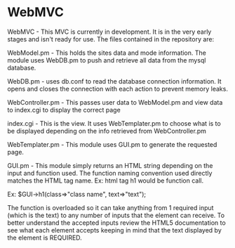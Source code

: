 # WebMVC

 WebMVC - This MVC is currently in development. It is in the very early stages and isn't ready for use. The files contained in the repository are:

WebModel.pm - This holds the sites data and mode information. The module uses WebDB.pm to push and retrieve all data from the mysql database. 

WebDB.pm - uses db.conf to read the database connection information. It opens and closes the connection with each action to prevent memory leaks. 

WebController.pm - This passes user data to WebModel.pm and view data to index.cgi to display the correct page 

index.cgi - This is the view. It uses WebTemplater.pm to choose what is to be displayed depending on the info retrieved from WebController.pm

WebTemplater.pm - This module uses GUI.pm to generate the requested page.

GUI.pm - This module simply returns an HTML string depending on the input and function used. The function naming convention used directly matches the HTML tag name. Ex: html tag h1 would be function call.

Ex: $GUI->h1(class=>"class name", text=>"text");


The function is overloaded so it can take anything from 1 required input (which is the text) to any number of inputs that the element can receive. To better understand the accepted inputs review the HTML5 documentation to see what each element accepts keeping in mind that the text displayed by the element is REQUIRED.


